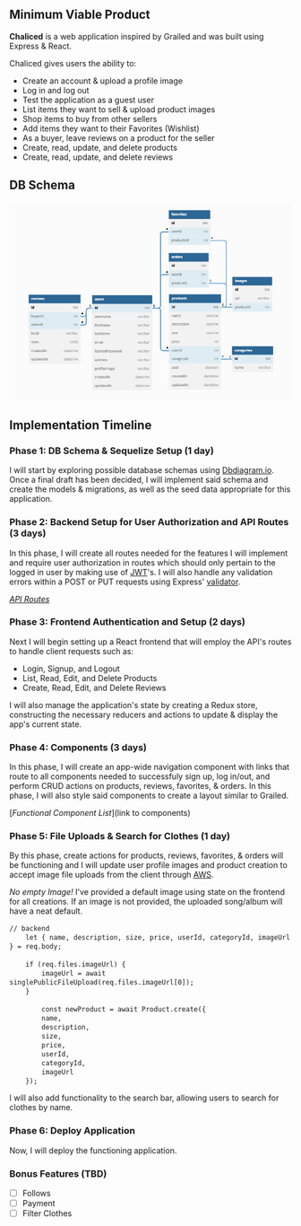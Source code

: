 ## Minimum Viable Product

**Chaliced** is a web application inspired by Grailed and was built using Express & React.

Chaliced gives users the ability to:

* Create an account & upload a profile image
* Log in and log out
* Test the application as a guest user
* List items they want to sell & upload product images
* Shop items to buy from other sellers
* Add items they want to their Favorites (Wishlist)
* As a buyer, leave reviews on a product for the seller
* Create, read, update, and delete products
* Create, read, update, and delete reviews

## DB Schema
<img width="718" alt="schema" src="https://github.com/janjovellanos/Chaliced/blob/main/docs/images/db-schema.png">

## Implementation Timeline

### Phase 1: DB Schema & Sequelize Setup (1 day)

I will start by exploring possible database schemas using [Dbdiagram.io](https://www.dbdiagram.io/). 
Once a final draft has been decided, I will implement said schema and create the models & migrations, 
as well as the seed data appropriate for this application.

### Phase 2: Backend Setup for User Authorization and API Routes (3 days)

In this phase, I will create all routes needed for the features I will implement and 
require user authorization in routes which should only pertain to the logged in user by making use of
[JWT](https://jwt.io/introduction)'s. I will also handle any validation errors within a POST or PUT requests
using Express' [validator](https://express-validator.github.io/docs/).

[*API Routes*](https://github.com/janjovellanos/Chaliced/blob/main/backend/README.md)

### Phase 3: Frontend Authentication and Setup  (2 days)

Next I will begin setting up a React frontend that will employ the API's routes to handle client requests such as:
* Login, Signup, and Logout
* List, Read, Edit, and Delete Products 
* Create, Read, Edit, and Delete Reviews
  
 I will also manage the application's state by creating a Redux store, constructing the necessary reducers and actions to update & display the app's current state.

### Phase 4: Components (3 days)

In this phase, I will create an app-wide navigation component with links that route to all components needed 
to successfuly sign up, log in/out, and perform CRUD actions on products, reviews, favorites, & orders. In this phase, I will also style said components to create a layout similar to Grailed.

[*Functional Component List*](link to components)

### Phase 5: File Uploads & Search for Clothes (1 day)

By this phase, create actions for products, reviews, favorites, & orders will be functioning and I will update user profile images and product creation to accept image file uploads from the client through [AWS](https://aws.amazon.com/).

*No empty Image!*
I've provided a default image using state on the frontend for all creations. If an image is not provided, the uploaded song/album
will have a neat default.
```
// backend
    let { name, description, size, price, userId, categoryId, imageUrl } = req.body;

    if (req.files.imageUrl) {
        imageUrl = await singlePublicFileUpload(req.files.imageUrl[0]);
    }
    
        const newProduct = await Product.create({
        name,
        description,
        size,
        price,
        userId,
        categoryId,
        imageUrl
    });
```
I will also add functionality to the search bar, allowing users to search for clothes by name.

### Phase 6: Deploy Application

Now, I will deploy the functioning application.

### Bonus Features (TBD)

- [ ] Follows
- [ ] Payment
- [ ] Filter Clothes
